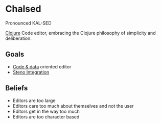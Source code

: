 # Chalsed

Pronounced KAL-SED

[Clojure](clojure.md) Code editor, embracing the Clojure philosophy of simplicity and deliberation.

## Goals

- [Code & data](clojure.md) oriented editor
- [Steno Integration](steno-editor.md)

## Beliefs

- Editors are too large
- Editors care too much about themselves and not the user
- Editors get in the way too much
- Editors are too character based
